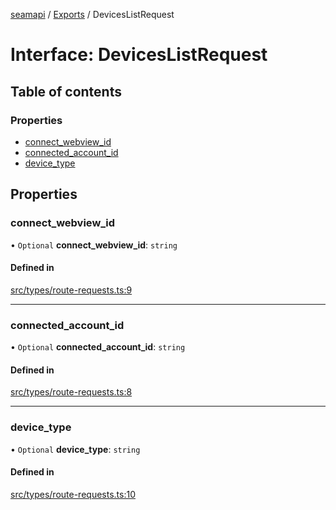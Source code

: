 [seamapi](../README.md) / [Exports](../modules.md) / DevicesListRequest

# Interface: DevicesListRequest

## Table of contents

### Properties

- [connect\_webview\_id](DevicesListRequest.md#connect_webview_id)
- [connected\_account\_id](DevicesListRequest.md#connected_account_id)
- [device\_type](DevicesListRequest.md#device_type)

## Properties

### connect\_webview\_id

• `Optional` **connect\_webview\_id**: `string`

#### Defined in

[src/types/route-requests.ts:9](https://github.com/seamapi/javascript/blob/main/src/types/route-requests.ts#L9)

___

### connected\_account\_id

• `Optional` **connected\_account\_id**: `string`

#### Defined in

[src/types/route-requests.ts:8](https://github.com/seamapi/javascript/blob/main/src/types/route-requests.ts#L8)

___

### device\_type

• `Optional` **device\_type**: `string`

#### Defined in

[src/types/route-requests.ts:10](https://github.com/seamapi/javascript/blob/main/src/types/route-requests.ts#L10)
